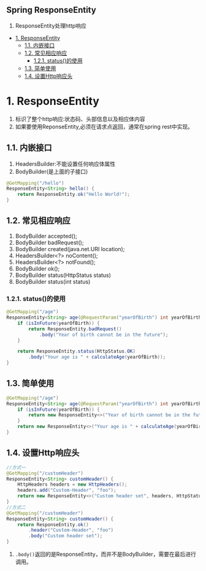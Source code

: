 Spring ResponseEntity
---
1. ResponseEntity处理http响应

<!-- TOC -->

- [1. ResponseEntity](#1-responseentity)
  - [1.1. 内嵌接口](#11-内嵌接口)
  - [1.2. 常见相应响应](#12-常见相应响应)
    - [1.2.1. status()的使用](#121-status的使用)
  - [1.3. 简单使用](#13-简单使用)
  - [1.4. 设置Http响应头](#14-设置http响应头)

<!-- /TOC -->

# 1. ResponseEntity
1. 标识了整个http响应:状态码、头部信息以及相应体内容
2. 如果要使用ReponseEntity,必须在请求点返回，通常在spring rest中实现。

## 1.1. 内嵌接口
1. HeadersBuilder:不能设置任何响应体属性
2. BodyBuilder(是上面的子接口)

```java
@GetMapping("/hello")
ResponseEntity<String> hello() {
    return ResponseEntity.ok("Hello World!");
}
```

## 1.2. 常见相应响应
1. BodyBuilder accepted();
2. BodyBuilder badRequest();
3. BodyBuilder created(java.net.URI location);
4. HeadersBuilder<?> noContent();
5. HeadersBuilder<?> notFound();
6. BodyBuilder ok();
7. BodyBuilder status(HttpStatus status)
8. BodyBuilder status(int status) 

### 1.2.1. status()的使用
```java
@GetMapping("/age")
ResponseEntity<String> age(@RequestParam("yearOfBirth") int yearOfBirth) {
    if (isInFuture(yearOfBirth)) {
        return ResponseEntity.badRequest()
            .body("Year of birth cannot be in the future");
    }

    return ResponseEntity.status(HttpStatus.OK)
        .body("Your age is " + calculateAge(yearOfBirth));
}
```

## 1.3. 简单使用
```java
@GetMapping("/age")
ResponseEntity<String> age(@RequestParam("yearOfBirth") int yearOfBirth) {
    if (isInFuture(yearOfBirth)) {
        return new ResponseEntity<>("Year of birth cannot be in the future", HttpStatus.BAD_REQUEST);
    }
    return new ResponseEntity<>("Your age is " + calculateAge(yearOfBirth), HttpStatus.OK);
}
```

## 1.4. 设置Http响应头
```java
//方式一
@GetMapping("/customHeader")
ResponseEntity<String> customHeader() {
    HttpHeaders headers = new HttpHeaders();
    headers.add("Custom-Header", "foo");
    return new ResponseEntity<>("Custom header set", headers, HttpStatus.OK);
}
//方式二
@GetMapping("/customHeader")
ResponseEntity<String> customHeader() {
    return ResponseEntity.ok()
        .header("Custom-Header", "foo")
        .body("Custom header set");
}
```

1. `.body()`返回的是ResponseEntity，而并不是BodyBuilder，需要在最后进行调用。